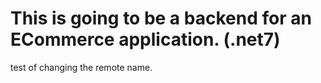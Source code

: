 # This is going to be a backend for an ECommerce application. (.net7)

test of changing the remote name.
